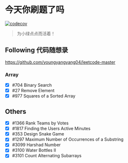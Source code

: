 # 今天你刷题了吗

[![codecov](https://codecov.io/gh/jwhhh/leetcode-practice/branch/main/graph/badge.svg?token=T7NUHCYKQF)](https://codecov.io/gh/jwhhh/leetcode-practice)

> 为小绿点点而活着！

## Following 代码随想录

https://github.com/youngyangyang04/leetcode-master

### Array

- [x] #704 Binary Search
- [x] #27 Remove Element
- [x] #977 Squares of a Sorted Array

## Others

- [x] #1366 Rank Teams by Votes
- [x] #1817 Finding the Users Active Minutes
- [x] #353 Design Snake Game
- [x] #1297 Maximum Number of Occurrences of a Substring
- [x] #3099 Harshad Number
- [x] #3100 Water Bottles II
- [x] #3101 Count Alternating Subarrays
